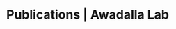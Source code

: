 ---
title: Publications | Awadalla Lab
permalink: /publications/
published: false
isPublic_b: true

publicationType_txt: journal
title_txt: "Association of age-dependent height and bone mineral density decline with increased arterial stiffness and rate of fractures in hypertensive individuals."
pmid_tl: 25915877
publishDate_tdt: "2015-04-01T07:23:33.000Z"
journalTitle_txt: "Journal of hypertension"
volume_tl: 33
issue_tl: 4
doi_txt: "10.1097/HJH.0000000000000475"
authors_list: 
  - author_txt: "El-Bikai R"
  - author_txt: "Tahir MR"
  - author_txt: "Tremblay J"
  - author_txt: "Joffres M"
  - author_txt: "Šeda O"
  - author_txt: "Šedová L"
  - author_txt: "Awadalla P"
  - author_txt: "Laberge C"
  - author_txt: "Knoppers BM"
  - author_txt: "Dumas P"
  - author_txt: "Gaudet D"
  - author_txt: "Ste-Marie LG"
  - author_txt: "Hamet P"
---